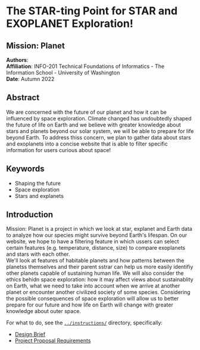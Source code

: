 # The STAR-ting Point for STAR and EXOPLANET Exploration!
## Mission: Planet

**Authors**: <br>
**Affiliation**: INFO-201 Technical Foundations of Informatics - The Information School - University of Washington<br>
**Date**: Autumn 2022



## Abstract
We are concerned with the future of our planet and how it can be influenced by space exploration. Climate changed has undoubtedly shaped the future of life on Earth and we believe with greater knowledge about stars and planets beyond our solar system, we will be able to prepare for life beyond Earth. To address thiss concern, we plan to gather data about stars and exoplanets into a concise website that is able to filter specific information for users curious about space!

## Keywords
* Shaping the future
* Space exploration
* Stars and explanets

## Introduction
Mission: Planet is a project in which we look at star, explanet and Earth data to analyze how our species might survive beyond Earth's lifespan. On our website, we hope to have a filtering feature in which ussers can select certain features (e.g. temperature, distance, size) to compare exoplanets and stars with each other.<br>
We'll look at features of habitable planets and how patterns between the planetss themselves and their parent sstrar can help us more easily identifiy other planets capable of sustaining human life. We will also consider the ethics behidn space exploration: how it may affect views about sustainablity on Earth, what we need to take into account when we arrive at another planet or encounter another civilized society of some species. Considering the possible consequences of space exploration will allow us to better prepare for our future and how life on Earth will change with greater knowledge about outer space.

For what to do, see the [`../instructions/`](../instructions/) directory, specifically: 

* [Design Brief](../instructions/project-design-brief.pdf)
* [Project Proposal Requirements](../instructions/p01-proposal-requirements.md)
